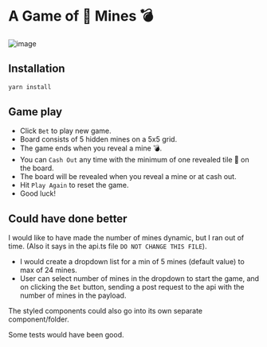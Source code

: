 # A Game of 💎 Mines 💣

![image](https://user-images.githubusercontent.com/10612526/224227564-78c1bf2c-69e1-4316-a379-8c3074df1a08.png)

## Installation

```bash
yarn install
```

## Game play

- Click `Bet` to play new game.
- Board consists of 5 hidden mines on a 5x5 grid.
- The game ends when you reveal a mine 💣.
- You can `Cash Out` any time with the minimum of one revealed tile 💎 on the board.
- The board will be revealed when you reveal a mine or at cash out.
- Hit `Play Again` to reset the game.
- Good luck!

## Could have done better

I would like to have made the number of mines dynamic, but I ran out of time. (Also it says in the api.ts file `DO NOT CHANGE THIS FILE`).

- I would create a dropdown list for a min of 5 mines (default value) to max of 24 mines.
- User can select number of mines in the dropdown to start the game, and on clicking the `Bet` button, sending a post request to the api with the number of mines in the payload.

The styled components could also go into its own separate component/folder.

Some tests would have been good.
